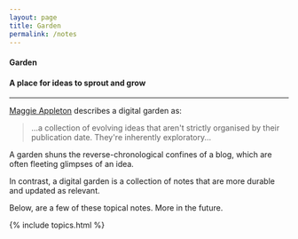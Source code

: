 ```yaml
---
layout: page
title: Garden
permalink: /notes
---
```


<h4 class="uk-text-large uk-text-light uk-margin-remove-bottom">
    Garden
</h4>
<h4 class="uk-text-lighter uk-margin-remove-top">
    A place for ideas to sprout and grow
</h4>
<hr class="uk-divider-small">

[Maggie Appleton](https://maggieappleton.com/garden-history) describes a digital garden as:

> ...a collection of evolving ideas that aren't strictly
> organised by their publication date. They're inherently exploratory...

A garden shuns the reverse-chronological confines of a blog,
which are often fleeting glimpses of an idea.

In contrast, a digital garden is a collection of notes that are more durable and updated as relevant.

Below, are a few of these topical notes. More in the future.

{% include topics.html %}